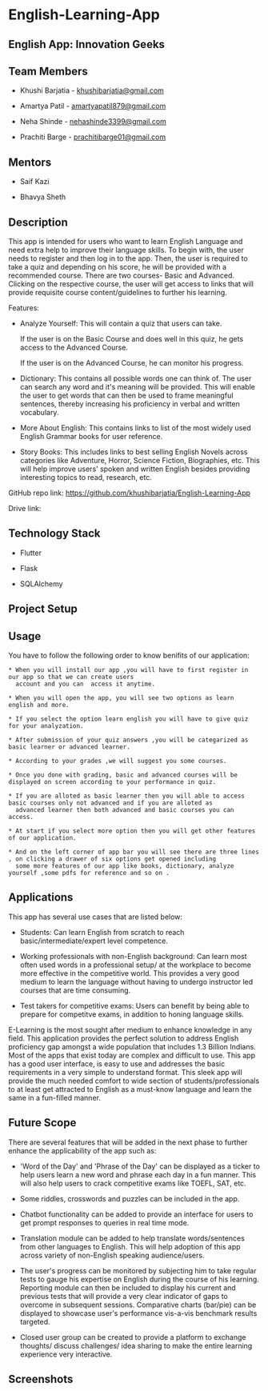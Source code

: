 # English-Learning-App

## English App: Innovation Geeks

## Team Members

   * Khushi Barjatia - khushibarjatia@gmail.com
   
   * Amartya Patil - amartyapatil879@gmail.com 
   
   * Neha Shinde - nehashinde3399@gmail.com
   
   * Prachiti Barge - prachitibarge01@gmail.com 
   
## Mentors

   * Saif Kazi
   
   * Bhavya Sheth

## Description

This app is intended for users who want to learn English Language and need extra help to improve their language skills. To begin with, the user needs to register and then log in to the app. Then, the user is required to take a quiz and depending on his score, he will be provided with a recommended course. There are two courses- Basic and Advanced. Clicking on the respective course, the user will get access to links that will provide requisite course content/guidelines to further his learning.

Features:

* Analyze Yourself: This will contain a quiz that users can take.

  If the user is on the Basic Course and does well in this quiz, he gets access to the Advanced Course.
  
  If the user is on the Advanced Course, he can monitor his progress. 
  
* Dictionary: This contains all possible words one can think of. The user can search any word and it's meaning will be provided. This will enable the user to get words that can then be used to frame meaningful sentences, thereby increasing his proficiency in verbal and written vocabulary.

* More About English: This contains links to list of the most widely used English Grammar books for user reference.

* Story Books: This includes links to best selling English Novels across categories like Adventure, Horror, Science Fiction, Biographies, etc. This will help improve users' spoken and written English besides providing interesting topics to read, research, etc.

GitHub repo link: https://github.com/khushibarjatia/English-Learning-App 

Drive link: 

## Technology Stack

   * Flutter
   
   * Flask
   
   * SQLAlchemy 
   
## Project Setup



## Usage
  You have to follow the following order to know benifits of our application:
  
    * When you will install our app ,you will have to first register in our app so that we can create users
      account and you can  access it anytime.
  
    * When you will open the app, you will see two options as learn english and more.
    
    * If you select the option learn english you will have to give quiz for your analyzation.
    
    * After submission of your quiz answers ,you will be categarized as basic learner or advanced learner. 
    
    * According to your grades ,we will suggest you some courses.
    
    * Once you done with grading, basic and advanced courses will be displayed on screen according to your performance in quiz.
    
    * If you are alloted as basic learner then you will able to access basic courses only not advanced and if you are alloted as
      advanced learner then both advanced and basic courses you can access.
    
    * At start if you select more option then you will get other features of our application.
    
    * And on the left corner of app bar you will see there are three lines , on clicking a drawer of six options get opened including
      some more features of our app like books, dictionary, analyze yourself ,some pdfs for reference and so on .
    
    


## Applications

This app has several use cases that are listed below:

   * Students: Can learn English from scratch to reach basic/intermediate/expert level competence. 
   
   * Working professionals with non-English background: Can learn most often used words in a professional setup/ at the workplace to become more effective in the competitive world. This provides a very good medium to learn the language without having to undergo instructor led courses that are time consuming.
   
   * Test takers for competitive exams: Users can benefit by being able to prepare for competitve exams, in addition to honing language skills. 
   
E-Learning is the most sought after medium to enhance knowledge in any field. This application provides the perfect solution to address English proficiency gap amongst a wide population that includes 1.3 Billion Indians. Most of the apps that exist today are complex and difficult to use. This app has a good user interface, is easy to use and addresses the basic requirements in a very simple to understand format. This sleek app will provide the much needed comfort to wide section of students/professionals to at least get attracted to English as a must-know language and learn the same in a fun-filled manner.

## Future Scope

There are several features that will be added in the next phase to further enhance the applicability of the app such as:
   
   * 'Word of the Day' and 'Phrase of the Day' can be displayed as a ticker to help users learn a new word and phrase each day in a fun manner. This will also help users to crack competitive exams like TOEFL, SAT, etc.
   
   * Some riddles, crosswords and puzzles can be included in the app.
   
   * Chatbot functionality can be added to provide an interface for users to get prompt responses to queries in real time mode. 
   
   * Translation module can be added to help translate words/sentences from other languages to English. This will help adoption of this app across variety of non-English speaking audience/users. 
   
   * The user's progress can be monitored by subjecting him to take regular tests to gauge his expertise on English during the course of his learning. Reporting module can then be included to display his current and previous tests that will provide a very clear indicator of gaps to overcome in subsequent sessions. Comparative charts (bar/pie) can be displayed to showcase user's performance vis-a-vis benchmark results targeted. 
   
   * Closed user group can be created to provide a platform to exchange thoughts/ discuss challenges/ idea sharing to make the entire learning experience very interactive. 
   
## Screenshots 










